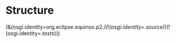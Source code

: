 # Structure

(&(osgi.identity=org.eclipse.equinox.p2.*)(!(osgi.identity=*.source))(!(osgi.identity=*.tests*)))